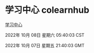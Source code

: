 # 学习中心 colearnhub
[学习中心](http://27.19.33.125:56308/colearnhub/)

2022年 10月 08日 星期六 05:40:03 CST

2022年 10月 07日 星期五 21:40:03 GMT

